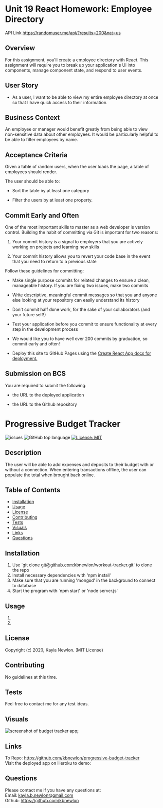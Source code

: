 # Unit 19 React Homework: Employee Directory
API Link https://randomuser.me/api/?results=200&nat=us
## Overview

For this assignment, you'll create a employee directory with React. This assignment will require you to break up your application's UI into components, manage component state, and respond to user events.

## User Story

* As a user, I want to be able to view my entire employee directory at once so that I have quick access to their information.

## Business Context

An employee or manager would benefit greatly from being able to view non-sensitive data about other employees. It would be particularly helpful to be able to filter employees by name.

## Acceptance Criteria

Given a table of random users, when the user loads the page, a table of employees should render. 

The user should be able to:

  * Sort the table by at least one category

  * Filter the users by at least one property.

## Commit Early and Often

One of the most important skills to master as a web developer is version control. Building the habit of committing via Git is important for two reasons:

1. Your commit history is a signal to employers that you are actively working on projects and learning new skills

2. Your commit history allows you to revert your code base in the event that you need to return to a previous state

Follow these guidelines for committing:

* Make single purpose commits for related changes to ensure a clean, manageable history. If you are fixing two issues, make two commits

* Write descriptive, meaningful commit messages so that you and anyone else looking at your repository can easily understand its history

* Don't commit half done work, for the sake of your collaborators (and your future self!)

* Test your application before you commit to ensure functionality at every step in the development process

* We would like you to have well over 200 commits by graduation, so commit early and often!

* Deploy this site to GitHub Pages using the [Create React App docs for deployment.](https://create-react-app.dev/docs/deployment/#github-pages)


## Submission on BCS

You are required to submit the following:

* the URL to the deployed application

* the URL to the Github repository

# Progressive Budget Tracker

![issues](https://img.shields.io/github/issues/kbnewlon/progressive-budget-tracker)
![GitHub top language](https://img.shields.io/github/languages/top/kbnewlon/progressive-budget-tracker)
[![License: MIT](https://img.shields.io/badge/License-MIT-yellow.svg)](https://opensource.org/licenses/MIT)
  
## Description 
The user will be able to add expenses and deposits to their budget with or without a connection. When entering transactions offline, the user can populate the total when brought back online.

## Table of Contents 
* [Installation](#Installation)
* [Usage](#Usage)
* [License](#License)
* [Contributing](#Contributing)
* [Tests](#Tests)
* [Visuals](#Visuals)
* [Links](#Links)
* [Questions](#Questions)

## Installation
1. Use 'git clone git@github.com:kbnewlon/workout-tracker.git' to clone the repo
2. Install necessary dependencies with 'npm install'
3. Make sure that you are running 'mongod' in the background to connect to database 
3. Start the program with 'npm start' or 'node server.js'

## Usage
1. 
2. 

## License
Copyright (c) 2020, Kayla Newlon. (MIT License)

## Contributing 
No guidelines at this time. 

## Tests
Feel free to contact me for any test ideas. 

## Visuals
![screenshot of budget tracker app](/assets/screenshot-budget-tracker.PNG);


## Links
To Repo: https://github.com/kbnewlon/progressive-budget-tracker
<br>Visit the deployed app on Heroku to demo:
 

## Questions 
Please contact me if you have any questions at:
<br>Email: kayla.b.newlon@gmail.com
<br>Github: https://github.com/kbnewlon
